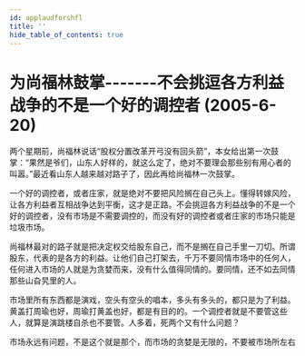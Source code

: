```yaml
---
id: applaudforshfl
title: ''
hide_table_of_contents: true
---
```


# 为尚福林鼓掌-------不会挑逗各方利益战争的不是一个好的调控者 (2005-6-20)

两个星期前，尚福林说话“股权分置改革开弓没有回头箭”，本女给出第一次鼓掌：“果然是爷们，山东人好样的，就这么定了，绝对不要理会那些别有用心者的叫嚣。”最近看山东人越来越对路子了，因此再给尚福林一次鼓掌。

一个好的调控者，或者庄家，就是绝对不要把风险搁在自己头上。懂得转嫁风险，让各方利益者互相战争达到平衡，这才是正路。不会挑逗各方利益战争的不是一个好的调控者，没有市场是不需要调控的，而没有好的调控者或者庄家的市场只能是垃圾市场。

尚福林最对的路子就是把决定权交给股东自己，而不是搁在自己手里一刀切。所谓股东，代表的是各方的利益。让他们自己打架去，千万不要同情市场中的任何人，任何进入市场的人就是为贪婪而来，没有什么值得同情的。要同情，还不如去同情那些山旮旯里的人。

市场里所有东西都是演戏，空头有空头的唱本，多头有多头的，都只是为了利益。黄盖打周瑜也好，周瑜打黄盖也好，都是有目的的。一个调控者就是不要管这些人，就算是演跳楼自杀也不要管。人多着，死两个又有什么问题？

市场永远有问题，不是这个就是那个，而市场的贪婪是无限的，不要被市场所左右